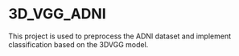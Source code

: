 # 3D_VGG_ADNI
This project is used to preprocess the ADNI dataset and implement classification based on the 3DVGG model.
